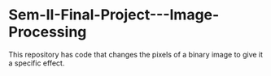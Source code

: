 # Sem-II-Final-Project---Image-Processing
This repository has code that changes the pixels of a binary image to give it a specific effect.
